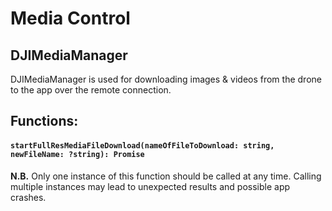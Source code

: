 # Media Control

## DJIMediaManager

DJIMediaManager is used for downloading images & videos from the drone to the app over the remote connection.

## Functions:

#### `startFullResMediaFileDownload(nameOfFileToDownload: string, newFileName: ?string): Promise`
**N.B.** Only one instance of this function should be called at any time. Calling multiple instances may lead to unexpected results
and possible app crashes.
